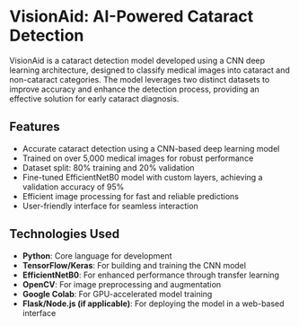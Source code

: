 # VisionAid: AI-Powered Cataract Detection

VisionAid is a cataract detection model developed using a CNN deep learning architecture, designed to classify medical images into cataract and non-cataract categories. The model leverages two distinct datasets to improve accuracy and enhance the detection process, providing an effective solution for early cataract diagnosis.

## Features
- Accurate cataract detection using a CNN-based deep learning model
- Trained on over 5,000 medical images for robust performance
- Dataset split: 80% training and 20% validation
- Fine-tuned EfficientNetB0 model with custom layers, achieving a validation accuracy of 95%
- Efficient image processing for fast and reliable predictions
- User-friendly interface for seamless interaction

## Technologies Used
- **Python**: Core language for development
- **TensorFlow/Keras**: For building and training the CNN model
- **EfficientNetB0**: For enhanced performance through transfer learning
- **OpenCV**: For image preprocessing and augmentation
- **Google Colab**: For GPU-accelerated model training
- **Flask/Node.js (if applicable)**: For deploying the model in a web-based interface




